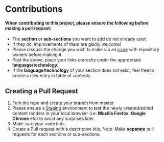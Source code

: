 <h1>Contributions</h1>

<h4> When contributing to this project, please ensure the following before making a pull request: </h4>

- The **section** or **sub-sections** you want to add do not already exist.
- If they do, improvements of them are gladly welcome!
- Please discuss the change you wish to make via an [issue](https://github.com/vinayhegde1990/devops-notes/issues) with repository owners before making it.
- Post the above, place your links correctly under the appropriate **language/technology.**
- If the **language/technology** of your section does not exist, feel free to create a new entry in table of contents.
  
<h2>Creating a Pull Request</h2> 

1. Fork the repo and create your branch from master.
2. Please ensure a [Staging](Staging-EN.md) environment to test the newly created/edited content renders in your local browser (i.e: **Mozilla Firefox, Google Chrome** etc) to avoid any surprises later.
3. Make sure your code lints.
4. Create a Pull request with a descriptive title. Note: Make **separate** pull requests for each sections or sub-sections.
